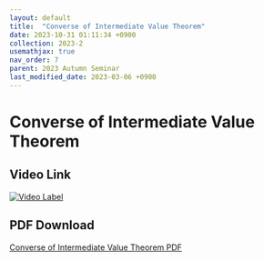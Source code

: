 ```yaml
---
layout: default
title:  "Converse of Intermediate Value Theorem"
date: 2023-10-31 01:11:34 +0900
collection: 2023-2
usemathjax: true
nav_order: 7
parent: 2023 Autumn Seminar
last_modified_date: 2023-03-06 +0900
---
```

# Converse of Intermediate Value Theorem
<!-- ## <center> Abstract </center>
Francis Guthrie claimed in 1852 the four color problem. We
proof two essential lemmas and then solve six color problem. We expand
the proof of six color problem into five, four color problem. Kempe
published this proof in 1879. However the flaw was discovered in 1890
by Heawood. Although flawed, Kempe’s idea was used as one of a basic
tool. -->
## Video Link

[![Video Label](https://img.youtube.com/vi/pKstRKUoJQo/hqdefault.jpg)](https://youtu.be/pKstRKUoJQo)

## PDF Download

<a target='_blank' href='../2023-2/2023-2_download/IVT.pdf'>Converse of Intermediate Value Theorem PDF</a>